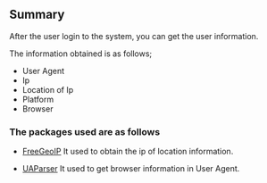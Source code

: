 
## Summary

After the user login to the system, you can get the user information.

The information obtained is as follows;

 - User Agent
 - Ip
 - Location of Ip
 - Platform
 - Browser

### The packages used are as follows

 - [FreeGeoIP](https://ipstack.com/)
		It used to obtain the ip of location information. 
		
- [UAParser](https://www.uaparser.org/)
	It used to get browser information in User Agent.
